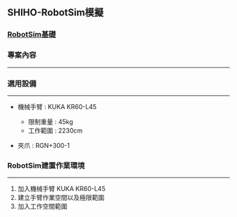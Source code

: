 ## SHIHO-RobotSim模擬

 ### [RobotSim基礎](https://yazelin.github.io/usc2019-RobotSim/zh-tw/1RobotSimBasic.html)

### 專案內容
---


### 選用設備
---
- 機械手臂 : KUKA KR60-L45
	- 限制重量 : 45kg
	- 工作範圍 : 2230cm
	
- 夾爪 : RGN+300-1

### RobotSim建置作業環境
---
1. 加入機械手臂 KUKA KR60-L45
2. 建立手臂作業空間以及極限範圍
3. 加入工作空間範圍
<!--stackedit_data:
eyJoaXN0b3J5IjpbLTE0MDg5MjE2MTgsMjg0ODg1NDE0LC0xMD
k0MzYxMTc2LC0xNzU3OTM0OTk1LDc0NTk5ODA1NSwxMTA1OTc0
OF19
-->